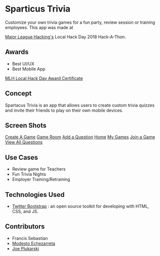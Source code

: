 <h1>Sparticus Trivia</h1>
Customize your own trivia games for a fun party, review session or training employees. This app was made at

[Major League Hacking's](https://mlh.io/) Local Hack Day 2018 Hack-A-Thon.


<h2>Awards</h2>
    <ul>
        <li>Best UI/UX</li>
        <li>Best Mobile App</li>
    </ul>


[MLH Local Hack Day Award Certificate](./assets/MLHCertificate.jpeg)

<h2>Concept</h2>
Spartacus Trivia is an app that allows users to create custom trivia quizzes and invite their friends to play on their own mobile devices.

<h2>Screen Shots</h2>

[Create A Game](./assets/createAGamePage.png)
[Game Room](./assets/gameRoom.png)
[Add a Question](./assets/addquestions.png)
[Home](./assets/homepage.png)
[My Games](./assets/myGames.png)
[Join a Game](./assets/publicGames.png)
[View All Questions](./assets/viewAllQuestions.png)


<h2>Use Cases</h2>
<ul>
    <li>Review game for Teachers</li>
    <li>Fun Trivia Nights</li>
    <li>Employer Training/Retraining</li>
</ul>

<h2>Technologies Used</h2>

* [Twitter Bootstrap](https://getbootstrap.com/)
: an open source toolkit for developing with HTML, CSS, and JS.

<h2>Contributors</h2>

* Francis Sebastian
* [Modesto Echezarreta](https://github.com/mechezarreta3)
* [Joe Plukarski](https://github.com/jplukarski)